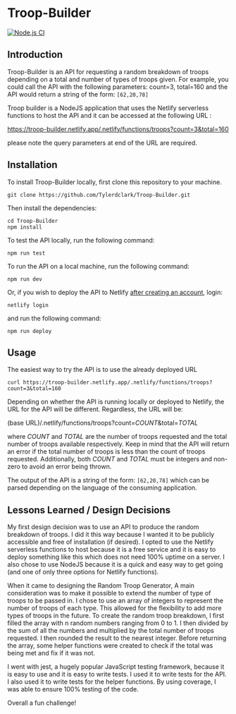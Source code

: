 # Troop-Builder

[![Node.js CI](https://github.com/Tylerdclark/Troop-Builder/actions/workflows/node.js.yml/badge.svg)](https://github.com/Tylerdclark/Troop-Builder/actions/workflows/node.js.yml)

## Introduction

Troop-Builder is an API for requesting a random breakdown of troops depending on a total and number of types of troops given. For example, you could call the API with the following parameters: count=3, total=160 and the API would return a string of the form: ```[62,20,78]```

Troop builder is a NodeJS application that uses the Netlify serverless functions to host the API and it can be accessed at the following URL :

<https://troop-builder.netlify.app/.netlify/functions/troops?count=3&total=160>

please note the query parameters at end of the URL are required.

## Installation

To install Troop-Builder locally, first clone this repository to your machine.

    git clone https://github.com/Tylerdclark/Troop-Builder.git

Then install the dependencies:

    cd Troop-Builder
    npm install

To test the API locally, run the following command:

    npm run test

To run the API on a local machine, run the following command:

    npm run dev

Or, if you wish to deploy the API to Netlify [after creating an account](https://app.netlify.com/signup), login:

    netlify login

 and run the following command:

    npm run deploy

## Usage

The easiest way to try the API is to use the already deployed URL

    curl https://troop-builder.netlify.app/.netlify/functions/troops?count=3&total=160

Depending on whether the API is running locally or deployed to Netlify, the URL for the API will be different. Regardless, the URL will be:

(base URL)/.netlify/functions/troops?count=*COUNT*&total=*TOTAL*

where *COUNT* and *TOTAL* are the number of troops requested and the total number of troops available respectively. Keep in mind that the API will return an error if the total number of troops is less than the count of troops requested. Additionally, both *COUNT* and *TOTAL* must be integers and non-zero to avoid an error being thrown.

The output of the API is a string of the form: ```[62,20,78]``` which can be parsed depending on the language of the consuming application.

## Lessons Learned / Design Decisions

My first design decision was to use an API to produce the random breakdown of troops. I did it this way because I wanted it to be publicly accessible and free of installation (if desired). I opted to use the Netlify serverless functions to host because it is a free service and it is easy to deploy something like this which does not need 100% uptime on a server. I also chose to use NodeJS because it is a quick and easy way to get going (and one of only three options for Netlify functions).

When it came to designing the Random Troop Generator, A main consideration was to make it possible to extend the number of type of troops to be passed in. I chose to use an array of integers to represent the number of troops of each type. This allowed for the flexibility to add more types of troops in the future. To create the random troop breakdown, I first filled the array with n random numbers ranging from  0 to 1. I then divided by the sum of all the numbers and multiplied by the total number of troops requested. I then rounded the result to the nearest integer. Before returning the array, some helper functions were created to check if the total was being met and fix if it was not.

I went with jest, a hugely popular JavaScript testing framework, because it is easy to use and it is easy to write tests. I used it to write tests for the API. I also used it to write tests for the helper functions. By using coverage, I was able to ensure 100% testing of the code.

Overall a fun challenge!